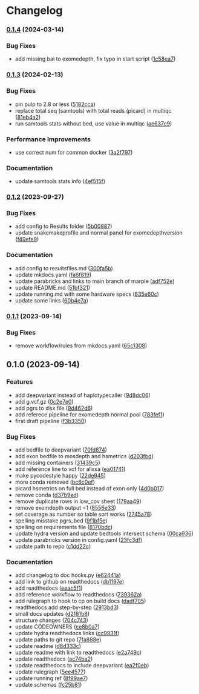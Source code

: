 # Changelog

### [0.1.4](https://www.github.com/clinical-genomics-uppsala/marple_rd_tc/compare/v0.1.3...v0.1.4) (2024-03-14)


### Bug Fixes

* add missing bai to exomedepth, fix typo in start script ([1c58ea7](https://www.github.com/clinical-genomics-uppsala/marple_rd_tc/commit/1c58ea73eb0374aeedd954ad8b1aefaf0d397621))

### [0.1.3](https://www.github.com/clinical-genomics-uppsala/marple_rd_tc/compare/v0.1.2...v0.1.3) (2024-02-13)


### Bug Fixes

* pin pulp to 2.8 or less ([5182cca](https://www.github.com/clinical-genomics-uppsala/marple_rd_tc/commit/5182cca2208cd203b7d35004426f0d76cd06b69f))
* replace total seq (samtools) with total reads (picard) in multiqc ([81eb4a2](https://www.github.com/clinical-genomics-uppsala/marple_rd_tc/commit/81eb4a2fc7eabd93055cbbf098be66a5a274be54))
* run samtools stats without bed, use value in multiqc ([ae637c9](https://www.github.com/clinical-genomics-uppsala/marple_rd_tc/commit/ae637c9ceccc7cc5db699369e4fe5fc6bb94e110))


### Performance Improvements

* use correct num for common docker ([3a2f797](https://www.github.com/clinical-genomics-uppsala/marple_rd_tc/commit/3a2f7978bac89184333481239a684c9225e57daf))


### Documentation

* update samtools stats info ([4ef515f](https://www.github.com/clinical-genomics-uppsala/marple_rd_tc/commit/4ef515f721e6900dcde5dceaa295a28789eb3c51))

### [0.1.2](https://www.github.com/clinical-genomics-uppsala/marple_rd_tc/compare/v0.1.1...v0.1.2) (2023-09-27)


### Bug Fixes

* add config to Results folder ([5b00887](https://www.github.com/clinical-genomics-uppsala/marple_rd_tc/commit/5b00887f7c82691bd483aa35a3a153d5de145ff7))
* update snakemakeprofile and normal panel for exomedepthversion ([f49efe9](https://www.github.com/clinical-genomics-uppsala/marple_rd_tc/commit/f49efe94653afa20d9227bf922c1ac1fc9615353))


### Documentation

* add config to resultsfiles.md ([300fa5b](https://www.github.com/clinical-genomics-uppsala/marple_rd_tc/commit/300fa5b36f5a44d91e98ab1ef28d120592327b5f))
* update mkdocs.yaml ([fa6f819](https://www.github.com/clinical-genomics-uppsala/marple_rd_tc/commit/fa6f819fdb84921b468c18bf57e28af85ee40a21))
* update parabricks and links to main branch of marple ([adf752e](https://www.github.com/clinical-genomics-uppsala/marple_rd_tc/commit/adf752e7bcee51bfd086c4489c7b8bed9cd4220e))
* update README.md ([51bf321](https://www.github.com/clinical-genomics-uppsala/marple_rd_tc/commit/51bf321eb9158360a943fc10b61a4b534e22040e))
* update running.md with some hardware specs ([635e60c](https://www.github.com/clinical-genomics-uppsala/marple_rd_tc/commit/635e60cd4822bdf99bd1cd906c2ce562048fa1ce))
* update some links ([60b4e7a](https://www.github.com/clinical-genomics-uppsala/marple_rd_tc/commit/60b4e7a235c9f6c6a6b547d8bdb887d472a93f8f))

### [0.1.1](https://www.github.com/clinical-genomics-uppsala/marple_rd_tc/compare/v0.1.0...v0.1.1) (2023-09-14)


### Bug Fixes

* remove workflow/rules from mkdocs.yaml ([65c1308](https://www.github.com/clinical-genomics-uppsala/marple_rd_tc/commit/65c13084ec63feaef8c867b2c2bb075298f83120))

## 0.1.0 (2023-09-14)


### Features

* add deepvariant instead of haplotypecaller ([9d8dc06](https://www.github.com/clinical-genomics-uppsala/marple_rd_tc/commit/9d8dc062cc9fd1101200a9bbbbf44444eee9e9c2))
* add g.vcf.gz ([0c2e7e0](https://www.github.com/clinical-genomics-uppsala/marple_rd_tc/commit/0c2e7e004a718631a901d6622aa7e23c38d62daa))
* add pgrs to xlsx file ([9d462d6](https://www.github.com/clinical-genomics-uppsala/marple_rd_tc/commit/9d462d6294e9bd4eef852e483a4fc1b8f234f78b))
* add referece pipeline for exomedepth normal pool ([783fef1](https://www.github.com/clinical-genomics-uppsala/marple_rd_tc/commit/783fef1a846fe2efc1c256cb8c4f818168789fc4))
* first draft pipeline ([f3b3350](https://www.github.com/clinical-genomics-uppsala/marple_rd_tc/commit/f3b3350f4be6e5b8ddbf675042aa4e181b82e329))


### Bug Fixes

* add bedfile to deepvariant ([70fd874](https://www.github.com/clinical-genomics-uppsala/marple_rd_tc/commit/70fd874e384db761c9739166b903049eb1628aeb))
* add exon bedfile to mosdepth and hsmetrics ([d203fbd](https://www.github.com/clinical-genomics-uppsala/marple_rd_tc/commit/d203fbd8d9b1ee333b765055a728fefc5a8d8f1b))
* add missing containers ([31439c5](https://www.github.com/clinical-genomics-uppsala/marple_rd_tc/commit/31439c5e0dc17434c2f2d208c20480052eb471da))
* add reference line to vcf for alissa ([ea01741](https://www.github.com/clinical-genomics-uppsala/marple_rd_tc/commit/ea01741bcf74b0da6475412035fe123bd022a94b))
* make pycodestyle happy ([22de945](https://www.github.com/clinical-genomics-uppsala/marple_rd_tc/commit/22de9452688a5b2a495e74c06e1629b2d4ed9eb7))
* more conda removed ([bc6c0ef](https://www.github.com/clinical-genomics-uppsala/marple_rd_tc/commit/bc6c0ef6867d6da8cc4c5f73c01ccb80a1cf24b0))
* picard hsmetrics on full bed instead of exon only ([4d0b017](https://www.github.com/clinical-genomics-uppsala/marple_rd_tc/commit/4d0b017db4db20b3fde447222b3559613dd88f21))
* remove conda ([d37b9ad](https://www.github.com/clinical-genomics-uppsala/marple_rd_tc/commit/d37b9ad5efbef87a240b459a181aafc60f442b0b))
* remove duplicate rows in low_cov sheet ([179aa49](https://www.github.com/clinical-genomics-uppsala/marple_rd_tc/commit/179aa49349f9bc120e5ed3dd43b6a2f1f3da9a5f))
* remove exomdepth output =1 ([8556e33](https://www.github.com/clinical-genomics-uppsala/marple_rd_tc/commit/8556e33166d968f6e3a07ec50f7af78865c6c80e))
* set coverage as number so table sort works ([2745a78](https://www.github.com/clinical-genomics-uppsala/marple_rd_tc/commit/2745a785d8e71a47c0af5b7747eaa52b69ad1aee))
* spelling misstake pgrs_bed ([9f1bf5e](https://www.github.com/clinical-genomics-uppsala/marple_rd_tc/commit/9f1bf5ee9e7ddc3351349ca132503edeb2df2c2d))
* spelling on requirements file ([8170bdc](https://www.github.com/clinical-genomics-uppsala/marple_rd_tc/commit/8170bdcc22a1279ceb9d815db266688c95a9dd8b))
* update hydra version and update bedtools intersect schema ([00ca936](https://www.github.com/clinical-genomics-uppsala/marple_rd_tc/commit/00ca936d6ec4de55943b177a67d5459a8e0e5e68))
* update parabricks version in config.yaml ([23fc3df](https://www.github.com/clinical-genomics-uppsala/marple_rd_tc/commit/23fc3df0ceb55ceb48711617d00e1a8c3c4c5a85))
* update path to repo ([c1dd22c](https://www.github.com/clinical-genomics-uppsala/marple_rd_tc/commit/c1dd22cdcf2084aaed2e3775d15c7e6fb39cd3dc))


### Documentation

* add changelog to doc hooks.py ([e62441a](https://www.github.com/clinical-genomics-uppsala/marple_rd_tc/commit/e62441aa3840562172e7fcd2098d6bac152896ff))
* add link to github on readthedocs ([db1197e](https://www.github.com/clinical-genomics-uppsala/marple_rd_tc/commit/db1197e75908256a17889b0041e03bcae41eed16))
* add readthedocs ([eeac5f1](https://www.github.com/clinical-genomics-uppsala/marple_rd_tc/commit/eeac5f118f329ace38fbe7afa76583710b0aa474))
* add reference workflow to readthedocs ([739362a](https://www.github.com/clinical-genomics-uppsala/marple_rd_tc/commit/739362a653f5621e9baca5b011be62b8919a5861))
* add rulegraph to hook to cp on build docs ([dadf705](https://www.github.com/clinical-genomics-uppsala/marple_rd_tc/commit/dadf70523847e0c15362cfda23020666aff99742))
* readthedocs add step-by-step ([2913bd3](https://www.github.com/clinical-genomics-uppsala/marple_rd_tc/commit/2913bd325fc76573cd8820aedb85a6c3e08b8285))
* small docs updates ([d2181b8](https://www.github.com/clinical-genomics-uppsala/marple_rd_tc/commit/d2181b8ca58a70d44f74ded9f869846dcca594de))
* structure changes ([704c743](https://www.github.com/clinical-genomics-uppsala/marple_rd_tc/commit/704c743e26d5f04aafb3ff2a4bc544591834973b))
* update CODEOWNERS ([ce8b0a7](https://www.github.com/clinical-genomics-uppsala/marple_rd_tc/commit/ce8b0a70b8445aeb386f3e87afbbaf19cdd58030))
* update hydra readthedocs links ([cc9931f](https://www.github.com/clinical-genomics-uppsala/marple_rd_tc/commit/cc9931fba40b9b39cd0e79f7b7ea8c9b03d83036))
* update paths to git repo ([7fa888e](https://www.github.com/clinical-genomics-uppsala/marple_rd_tc/commit/7fa888eb0974d6a5cfcc8f91f3581cc685fcaa9c))
* update readme ([d8d333c](https://www.github.com/clinical-genomics-uppsala/marple_rd_tc/commit/d8d333c6aff536679a5a9ec6fb5dd9686093b78e))
* update readme with link to readthedocs ([e2a749c](https://www.github.com/clinical-genomics-uppsala/marple_rd_tc/commit/e2a749c5e883da79de1cd17dca9fe3b98f9ea8e2))
* update readthedocs ([ac74ba2](https://www.github.com/clinical-genomics-uppsala/marple_rd_tc/commit/ac74ba2f11e87fd1c70e0141d7e835b7ca46d396))
* update readthedocs to include deepvariant ([ea2f0eb](https://www.github.com/clinical-genomics-uppsala/marple_rd_tc/commit/ea2f0eb180b8c23cf3c056278d55e26d59c102b4))
* update rulegraph ([5ee4577](https://www.github.com/clinical-genomics-uppsala/marple_rd_tc/commit/5ee457745b8f3db43a357259706f3bd6bb383186))
* update running ref ([8f99ae7](https://www.github.com/clinical-genomics-uppsala/marple_rd_tc/commit/8f99ae7f2b802f38617626729ea309de092d3ea5))
* update schemas ([fc25b81](https://www.github.com/clinical-genomics-uppsala/marple_rd_tc/commit/fc25b815590c4b076d2a48b5d6db11b0ca2a5ad5))
